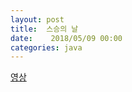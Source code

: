 ```yaml
---
layout: post
title:  스승의 날
date:    2018/05/09 00:00
categories: java
---
```




[영상](https://youtu.be/dvRfGK5zNm4)
